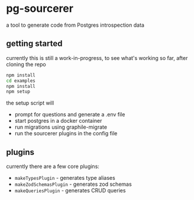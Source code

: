 # pg-sourcerer

a tool to generate code from Postgres introspection data

## getting started

currently this is still a work-in-progress, to see what's working so far, after cloning the repo

```sh
npm install
cd examples
npm install
npm setup
```

the setup script will
 * prompt for questions and generate a .env file
 * start postgres in a docker container
 * run migrations using graphile-migrate
 * run the sourcerer plugins in the config file

## plugins

currently there are a few core plugins:

 * `makeTypesPlugin` - generates type aliases
 * `makeZodSchemasPlugin` - generates zod schemas
 * `makeQueriesPlugin` - generates CRUD queries
